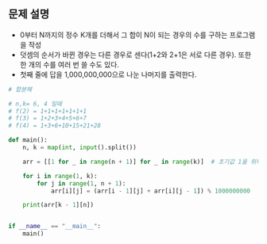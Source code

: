 ## 문제 설명
- 0부터 N까지의 정수 K개를 더해서 그 합이 N이 되는 경우의 수를 구하는 프로그램을 작성
- 덧셈의 순서가 바뀐 경우는 다른 경우로 센다(1+2와 2+1은 서로 다른 경우). 또한 한 개의 수를 여러 번 쓸 수도 있다.
- 첫째 줄에 답을 1,000,000,000으로 나눈 나머지를 출력한다.

``` python
# 합분해

# n,k= 6, 4 일때
# f(2) = 1+1+1+1+1+1+1
# f(3) = 1+2+3+4+5+6+7
# f(4) = 1+3+6+10+15+21+28

def main():
    n, k = map(int, input().split())

    arr = [[1 for _ in range(n + 1)] for _ in range(k)]  # 초기값 1을 위해

    for i in range(1, k):
        for j in range(1, n + 1):
            arr[i][j] = (arr[i - 1][j] + arr[i][j - 1]) % 1000000000

    print(arr[k - 1][n])


if __name__ == "__main__":
    main()

```